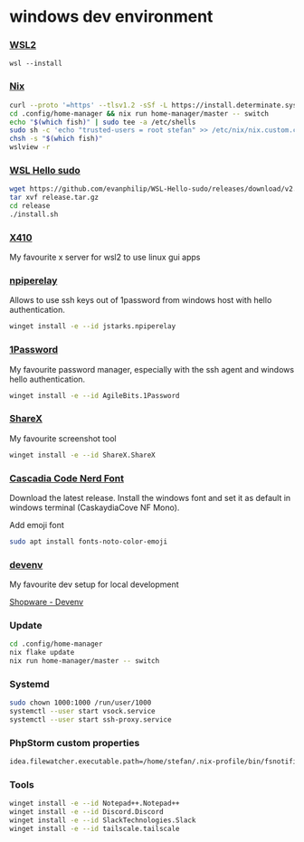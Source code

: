 # windows dev environment

### [WSL2](https://learn.microsoft.com/en-us/windows/wsl/install)
```
wsl --install
```

### [Nix](https://nixos.org/download#nix-install-windows)
```bash
curl --proto '=https' --tlsv1.2 -sSf -L https://install.determinate.systems/nix | sh -s -- install
cd .config/home-manager && nix run home-manager/master -- switch
echo "$(which fish)" | sudo tee -a /etc/shells
sudo sh -c 'echo "trusted-users = root stefan" >> /etc/nix/nix.custom.conf'
chsh -s "$(which fish)"
wslview -r
```

### [WSL Hello sudo](https://github.com/nullpo-head/WSL-Hello-sudo)
```bash
wget https://github.com/evanphilip/WSL-Hello-sudo/releases/download/v2.1.0/release.tar.gz
tar xvf release.tar.gz
cd release
./install.sh
```

### [X410](https://x410.dev/)
My favourite x server for wsl2 to use linux gui apps

### [npiperelay](https://github.com/jstarks/npiperelay)
Allows to use ssh keys out of 1password from windows host with hello authentication.
```bash
winget install -e --id jstarks.npiperelay
```

### [1Password](https://1password.com/downloads/windows/)
My favourite password manager, especially with the ssh agent and windows hello authentication.
```bash
winget install -e --id AgileBits.1Password
```

### [ShareX](https://github.com/ShareX/ShareX/releases)
My favourite screenshot tool
```bash
winget install -e --id ShareX.ShareX
```

### [Cascadia Code Nerd Font](https://github.com/ryanoasis/nerd-fonts/releases/)
Download the latest release. Install the windows font and set it as default in windows terminal (CaskaydiaCove NF Mono).

Add emoji font
```bash
sudo apt install fonts-noto-color-emoji
```

### [devenv](https://devenv.sh/)
My favourite dev setup for local development

[Shopware - Devenv](https://developer.shopware.com/docs/guides/installation/devenv)


### Update
```bash
cd .config/home-manager
nix flake update
nix run home-manager/master -- switch
```

### Systemd
```bash
sudo chown 1000:1000 /run/user/1000
systemctl --user start vsock.service
systemctl --user start ssh-proxy.service
```

### PhpStorm custom properties
```bash
idea.filewatcher.executable.path=/home/stefan/.nix-profile/bin/fsnotifier
```

### Tools
```bash
winget install -e --id Notepad++.Notepad++
winget install -e --id Discord.Discord
winget install -e --id SlackTechnologies.Slack
winget install -e --id tailscale.tailscale
```

